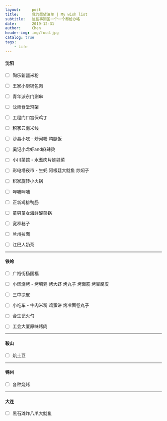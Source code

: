 ```yaml
---
layout:     post
title:      我的愿望清单 | My wish list 
subtitle:   这些事回国一个一个都给办咯
date:       2019-12-31
author:     Chen
header-img: img/food.jpg
catalog: true
tags:
    - Life
---
```


#### 沈阳

- [ ] 陶乐新疆米粉

- [ ] 王家小厨锅包肉

- [ ] 青年派东门涮串

- [ ] 沈师食堂鸡架

- [ ] 工程门口宫保鸡丁

- [ ] 积家云南米线

- [ ] 沙县小吃 - 炒河粉 鸭腿饭

- [ ] 奚记小龙虾and麻辣烫

- [ ] 小川菜馆 - 水煮肉片娃娃菜

- [ ] 彩电塔夜市 - 生蚝 阿根廷大鱿鱼 炒焖子

- [ ] 积家旋转小火锅

- [ ] 呷哺呷哺

- [ ] 正新鸡排鸭肠

- [ ] 童男童女海鲜酸菜锅

- [ ] 宽窄巷子

- [ ] 兰州拉面

- [ ] 江巴人奶茶



---

#### 铁岭

- [ ] 广裕街杨国福

- [ ] 小辉烧烤 - 烤鹌鹑 烤大虾 烤丸子 烤面筋 烤豆腐皮

- [ ] 三中凉皮

- [ ] 小吃车 - 牛肉米粉 鸡蛋饼 烤冷面卷丸子

- [ ] 合生记火勺

- [ ] 工会大厦原味烤肉


---

#### 鞍山

- [ ] 炕土豆


---


#### 锦州

- [ ] 各种烧烤


---

#### 大连

- [ ] 黑石滩炸八爪大鱿鱼







